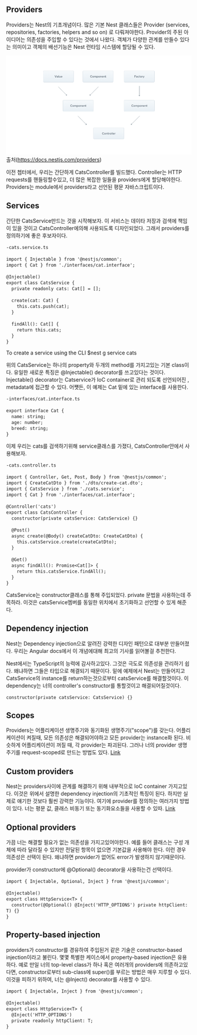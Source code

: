 Providers
---
Providers는 Nest의 기초개념이다. 많은 기본 Nest 클래스들은 Provider (services, repositories, factories, helpers and so on) 로 다뤄져야한다. Provider의 주된 아이디어는 의존성을 주입할 수 있다는 것에서 나왔다. 객체가 다양한 관계를 만들수 있다는 의미이고 객체의 배선기능은 Nest 런타임 시스템에 할당될 수 있다.

![test](../../img/Components_1.png)
출처(https://docs.nestjs.com/providers)

이전 쳅터에서, 우리는 간단하게 CatsController를 빌드했다. Controller는 HTTP requests를 핸들링할수있고, 더 많은 복잡한 일들을 providers에게 할당해야한다.
Providers는 module에서 providers라고 선언된 평문 자바스크립트이다.


Services
---
간단한 CatsService만드는 것을 시작해보자. 이 서비스는 데이타 저장과 검색에 책임이 있을 것이고 CatsController에의해 사용되도록 디자인되었다.
그래서 providers를 정의하기에 좋은 후보자이다.


```
-cats.service.ts

import { Injectable } from '@nestjs/common';
import { Cat } from './interfaces/cat.interface';

@Injectable()
export class CatsService {
  private readonly cats: Cat[] = [];

  create(cat: Cat) {
    this.cats.push(cat);
  }

  findAll(): Cat[] {
    return this.cats;
  }
}
```
To create a service using the CLI
$nest g service cats

위의 CatsService는 하나의 property와 두개의 method를 가지고있는 기본 class이다.
유일한 새로운 특징은 @Injectable() decorator를 쓰고있다는 것이다.
Injectable() decorator는 Catservice가 IoC container로 관리 되도록 선언되어진 , metadata에 접근할 수 있다. 어쩃든, 이 예제는 Cat 밑에 있는 interface를 사용한다.

```
-interfaces/cat.interface.ts

export interface Cat {
  name: string;
  age: number;
  breed: string;
}
```
이제 우리는 cats를 검색하기위해 service클래스를 가졌다, CatsController안에서 사용해보자.

```
-cats.controller.ts

import { Controller, Get, Post, Body } from '@nestjs/common';
import { CreateCatDto } from './dto/create-cat.dto';
import { CatsService } from './cats.service';
import { Cat } from './interfaces/cat.interface';

@Controller('cats')
export class CatsController {
  constructor(private catsService: CatsService) {}

  @Post()
  async create(@Body() createCatDto: CreateCatDto) {
    this.catsService.create(createCatDto);
  }

  @Get()
  async findAll(): Promise<Cat[]> {
    return this.catsService.findAll();
  }
}
```
CatsService는 constructor클래스를 통해 주입되었다. private 문법을 사용하는데 주목하라. 이것은 catsService멤버를 동일한 위치에서 초기화하고 선언할 수 있게 해준다.

Dependency injection
---
Nest는 Dependency injection으로 알려진 강력한 디자인 패턴으로 대부분 만들어졌다. 우리는 Angular docs에서 이 개념에대해 최고의 기사를 읽어볼걸 추천한다.

Nest에서는 TypeScript의 능력에 감사하고있다. 그것은 극도로 의존성을 관리하기 쉽다. 왜냐하면 그들은 타입으로 해결되기 때문이다. 밑에 예제에서 Nest는 만들어지고 CatsService의 instance를 return하는것으로부터 catsService를 해결할것이다. 이 dependency는 너의 controller's constructor를 통할것이고 해결되어질것이다.

```
constructor(private catsService: CatsService) {}
```

Scopes
---
Providers는 어플리케이션 생명주기와 동기화된 생명주기("scope")를 갖는다. 어플리케이션이 켜질때, 모든 의존성은 해결되어야하고 모든 provider는 instance화 된다.
비슷하게 어플리케이션이 꺼질 때, 각 provider는 파괴된다. 그러나 너의 provider 생명주기를 request-scoped로 만드는 방법도 있다. [Link](https://docs.nestjs.com/fundamentals/injection-scopes)

Custom providers
---
Nest는 providers사이에 관계를 해결하기 위해 내부적으로 IoC container 가지고있다. 이것은 위에서 설명한 dependency injection의 기초적인 특징이 된다. 하지만 실제로 얘기한 것보다 훨씬 강력한 기능이다. 여기에 provider를 정의하는 여러가지 방법이 있다. 너는 평문 값, 클래스 비동기 또는 동기화요소들을 사용할 수 있따. [Link](https://docs.nestjs.com/fundamentals/custom-providers)

Optional providers
---
가끔 너는 해결할 필요가 없는 의존성을 가지고있어야한다. 예를 들어 클래스는 구성 개체에 따라 달라질 수 있지만 전달된 항목이 없으면 기본값을 사용해야 한다. 이런 경우 의존성은 선택이 된다. 왜냐하면 provider가 없어도 error가 발생하지 않기때문이다.

provider가 constructor에 @Optional() decorator을 사용하는건 선택이다.

```
import { Injectable, Optional, Inject } from '@nestjs/common';

@Injectable()
export class HttpService<T> {
  constructor(@Optional() @Inject('HTTP_OPTIONS') private httpClient: T) {}
}
```

Property-based injection
---
providers가 constructor를 경유하여 주입된거 같은 기술은 constructor-based injection이라고 불린다. 몇몇 특별한 케이스에서 property-based injection은 유용하다. 예로 만일 너의 top-level class가 하나 혹은 여러개의 providers에 의존하고있다면, constructor로부터 sub-class에 super()를 부르는 방법은 매우 지루할 수 있다. 이것을 피하기 위하여, 너는 @Inject() decorator를 사용할 수 있다. 

```
import { Injectable, Inject } from '@nestjs/common';

@Injectable()
export class HttpService<T> {
  @Inject('HTTP_OPTIONS')
  private readonly httpClient: T;
}
```

